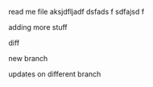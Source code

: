 read me file 
aksjdfljadf
dsfads
f
sdfajsd
f

adding more stuff

diff 

new branch

updates on different branch
